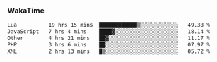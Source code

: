 ### WakaTime

<!--START_SECTION:waka-->

```txt
Lua          19 hrs 15 mins  ████████████▒░░░░░░░░░░░░   49.38 %
JavaScript   7 hrs 4 mins    ████▓░░░░░░░░░░░░░░░░░░░░   18.14 %
Other        4 hrs 21 mins   ██▓░░░░░░░░░░░░░░░░░░░░░░   11.17 %
PHP          3 hrs 6 mins    ██░░░░░░░░░░░░░░░░░░░░░░░   07.97 %
XML          2 hrs 13 mins   █▒░░░░░░░░░░░░░░░░░░░░░░░   05.72 %
```

<!--END_SECTION:waka-->
